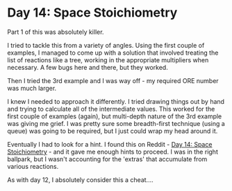 # Day 14: Space Stoichiometry
Part 1 of this was absolutely killer.

I tried to tackle this from a variety of angles. Using the first couple of examples, I managed to come up with a solution that
involved treating the list of reactions like a tree, working in the appropriate multipliers when necessary. A few bugs here and
there, but they worked.

Then I tried the 3rd example and I was way off - my required ORE number was much larger.

I knew I needed to approach it differently. I tried drawing things out by hand and trying to calculate all of the intermediate
values. This worked for the first couple of examples (again), but multi-depth nature of the 3rd example was giving me grief.
I was pretty sure some breadth-first technique (using a queue) was going to be required, but I just could wrap my head around
it.

Eventually I had to look for a hint. I found this on Reddit - [Day 14: Space Stoichiometry](https://github.com/jeffjeffjeffrey/advent-of-code/blob/master/2019/day_14.ipynb) - and it gave me enough hints to proceed. I was in the right ballpark, but I wasn't accounting for the 'extras' that accumulate from various reactions.

As with day 12, I absolutely consider this a cheat....
